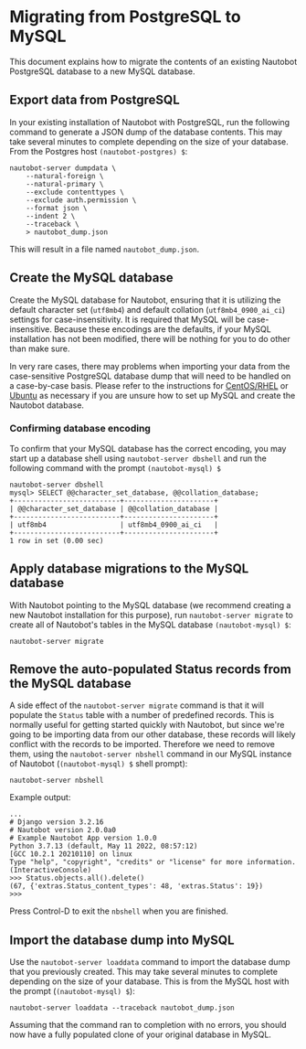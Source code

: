 # Migrating from PostgreSQL to MySQL

This document explains how to migrate the contents of an existing Nautobot PostgreSQL database to a new MySQL database.

## Export data from PostgreSQL

In your existing installation of Nautobot with PostgreSQL, run the following command to generate a JSON dump of the database contents. This may take several minutes to complete depending on the size of your database. From the Postgres host `(nautobot-postgres) $`:

```no-highlight
nautobot-server dumpdata \
    --natural-foreign \
    --natural-primary \
    --exclude contenttypes \
    --exclude auth.permission \
    --format json \
    --indent 2 \
    --traceback \
    > nautobot_dump.json
```

This will result in a file named `nautobot_dump.json`.

## Create the MySQL database

Create the MySQL database for Nautobot, ensuring that it is utilizing the default character set (`utf8mb4`) and default collation (`utf8mb4_0900_ai_ci`) settings for case-insensitivity. It is required that MySQL will be case-insensitive. Because these encodings are the defaults, if your MySQL installation has not been modified, there will be nothing for you to do other than make sure.

In very rare cases, there may problems when importing your data from the case-sensitive PostgreSQL database dump that will need to be handled on a case-by-case basis. Please refer to the instructions for [CentOS/RHEL](./centos.md) or [Ubuntu](./ubuntu.md) as necessary if you are unsure how to set up MySQL and create the Nautobot database.

### Confirming database encoding

To confirm that your MySQL database has the correct encoding, you may start up a database shell using `nautobot-server dbshell` and run the following command with the prompt `(nautobot-mysql) $`

```no-highlight
nautobot-server dbshell
mysql> SELECT @@character_set_database, @@collation_database;
+--------------------------+----------------------+
| @@character_set_database | @@collation_database |
+--------------------------+----------------------+
| utf8mb4                  | utf8mb4_0900_ai_ci   |
+--------------------------+----------------------+
1 row in set (0.00 sec)
```

## Apply database migrations to the MySQL database

With Nautobot pointing to the MySQL database (we recommend creating a new Nautobot installation for this purpose), run `nautobot-server migrate` to create all of Nautobot's tables in the MySQL database `(nautobot-mysql) $`:

```no-highlight
nautobot-server migrate
```

## Remove the auto-populated Status records from the MySQL database

A side effect of the `nautobot-server migrate` command is that it will populate the `Status` table with a number of predefined records. This is normally useful for getting started quickly with Nautobot, but since we're going to be importing data from our other database, these records will likely conflict with the records to be imported. Therefore we need to remove them, using the `nautobot-server nbshell` command in our MySQL instance of Nautobot (`(nautobot-mysql) $` shell prompt):

```no-highlight
nautobot-server nbshell
```

Example output:

```no-highlight
...
# Django version 3.2.16
# Nautobot version 2.0.0a0
# Example Nautobot App version 1.0.0
Python 3.7.13 (default, May 11 2022, 08:57:12)
[GCC 10.2.1 20210110] on linux
Type "help", "copyright", "credits" or "license" for more information.
(InteractiveConsole)
>>> Status.objects.all().delete()
(67, {'extras.Status_content_types': 48, 'extras.Status': 19})
>>>
```

Press Control-D to exit the `nbshell` when you are finished.

## Import the database dump into MySQL

Use the `nautobot-server loaddata` command to import the database dump that you previously created. This may take several minutes to complete depending on the size of your database. This is from the MySQL host with the prompt (`(nautobot-mysql) $`):

```no-highlight
nautobot-server loaddata --traceback nautobot_dump.json
```

Assuming that the command ran to completion with no errors, you should now have a fully populated clone of your original database in MySQL.
